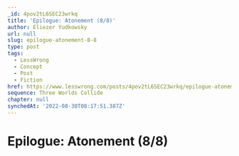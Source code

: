 ```yaml
---
_id: 4pov2tL6SEC23wrkq
title: 'Epilogue: Atonement (8/8)'
author: Eliezer Yudkowsky
url: null
slug: epilogue-atonement-8-8
type: post
tags:
  - LessWrong
  - Concept
  - Post
  - Fiction
href: https://www.lesswrong.com/posts/4pov2tL6SEC23wrkq/epilogue-atonement-8-8
sequence: Three Worlds Collide
chapter: null
synchedAt: '2022-08-30T08:17:51.387Z'
---
```

# Epilogue: Atonement (8/8)

